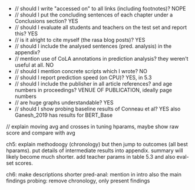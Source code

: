 - // should I write "accessed on" to all links (including footnotes)? NOPE
- // should I put the concluding sentences of each chapter under a Conclusions section? YES
- // should I evaluate all students and teachers on the test set and report this? YES
- // is it alright to cite myself (the rasa blog posts)? YES
- // should I include the analysed sentences (pred. analysis) in the appendix?
- // mention use of CoLA annotations in prediction analysis? they weren't useful at all. NO
- // should I mention concrete scripts which I wrote? NO
- // should I report prediction speed (on CPU)? YES, in 5.3
- // should I include the publisher in all article references? and age numbers in proceedings? VENUE OF PUBLICATION, ideally page numbers
- // are huge graphs understandable? YES
- // should I show probing baseline results of Conneau et al? YES also Ganesh_2019 has results for BERT_Base


// explain moving avg and crosses in tuning hparams, maybe show raw score and compare with avg

ch5: explain methodoogy (chronology) but then jump to outcomes (all best hparams). put details of intermediate results into appendix. summary will likely become much shorter. add teacher params in table 5.3 and also eval-set scores.

ch6: make descriptions shorter
pred-anal: mention in intro also the main findings
probing: remove chronology, only present findings